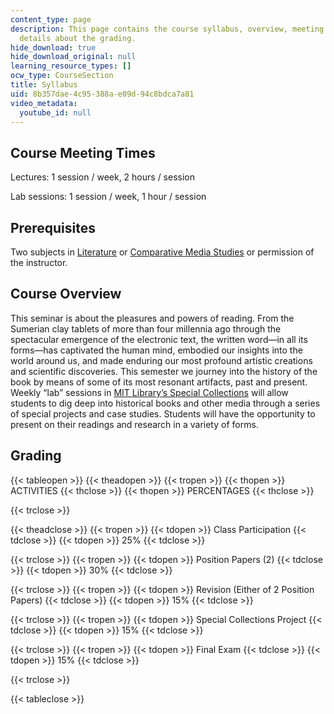 ```yaml
---
content_type: page
description: This page contains the course syllabus, overview, meeting times, and
  details about the grading.
hide_download: true
hide_download_original: null
learning_resource_types: []
ocw_type: CourseSection
title: Syllabus
uid: 8b357dae-4c95-388a-e09d-94c8bdca7a81
video_metadata:
  youtube_id: null
---
```


Course Meeting Times
--------------------

Lectures: 1 session / week, 2 hours / session

Lab sessions: 1 session / week, 1 hour / session

Prerequisites
-------------

Two subjects in [Literature](./resolveuid/2247dfeede7968af4abe886d3c840bd2) or [Comparative Media Studies](./resolveuid/ecb0f9e16a968cb037f627ab03a7b68d) or permission of the instructor.

Course Overview
---------------

This seminar is about the pleasures and powers of reading. From the Sumerian clay tablets of more than four millennia ago through the spectacular emergence of the electronic text, the written word—in all its forms—has captivated the human mind, embodied our insights into the world around us, and made enduring our most profound artistic creations and scientific discoveries. This semester we journey into the history of the book by means of some of its most resonant artifacts, past and present. Weekly “lab” sessions in [MIT Library’s Special Collections](https://libraries.mit.edu/archives/) will allow students to dig deep into historical books and other media through a series of special projects and case studies. Students will have the opportunity to present on their readings and research in a variety of forms.

Grading
-------

{{< tableopen >}}
{{< theadopen >}}
{{< tropen >}}
{{< thopen >}}
ACTIVITIES
{{< thclose >}}
{{< thopen >}}
PERCENTAGES
{{< thclose >}}

{{< trclose >}}

{{< theadclose >}}
{{< tropen >}}
{{< tdopen >}}
Class Participation
{{< tdclose >}}
{{< tdopen >}}
25%
{{< tdclose >}}

{{< trclose >}}
{{< tropen >}}
{{< tdopen >}}
Position Papers (2)
{{< tdclose >}}
{{< tdopen >}}
30%
{{< tdclose >}}

{{< trclose >}}
{{< tropen >}}
{{< tdopen >}}
Revision (Either of 2 Position Papers)
{{< tdclose >}}
{{< tdopen >}}
15%
{{< tdclose >}}

{{< trclose >}}
{{< tropen >}}
{{< tdopen >}}
Special Collections Project
{{< tdclose >}}
{{< tdopen >}}
15%
{{< tdclose >}}

{{< trclose >}}
{{< tropen >}}
{{< tdopen >}}
Final Exam
{{< tdclose >}}
{{< tdopen >}}
15%
{{< tdclose >}}

{{< trclose >}}

{{< tableclose >}}